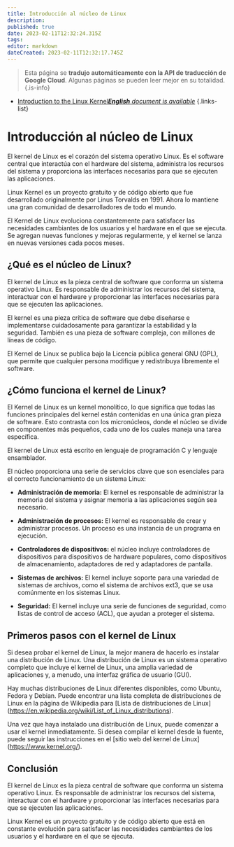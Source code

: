 ```yaml
---
title: Introducción al núcleo de Linux
description: 
published: true
date: 2023-02-11T12:32:24.315Z
tags: 
editor: markdown
dateCreated: 2023-02-11T12:32:17.745Z
---
```


> Esta página se **tradujo automáticamente con la API de traducción de Google Cloud**.
Algunas páginas se pueden leer mejor en su totalidad.{.is-info}



- [Introduction to the Linux Kernel***English** document is available*](/en/Knowledge-base/Linux/introduction-to-the-linux-kernel)
{.links-list}


# Introducción al núcleo de Linux

El kernel de Linux es el corazón del sistema operativo Linux. Es el software central que interactúa con el hardware del sistema, administra los recursos del sistema y proporciona las interfaces necesarias para que se ejecuten las aplicaciones.

Linux Kernel es un proyecto gratuito y de código abierto que fue desarrollado originalmente por Linus Torvalds en 1991. Ahora lo mantiene una gran comunidad de desarrolladores de todo el mundo.

El Kernel de Linux evoluciona constantemente para satisfacer las necesidades cambiantes de los usuarios y el hardware en el que se ejecuta. Se agregan nuevas funciones y mejoras regularmente, y el kernel se lanza en nuevas versiones cada pocos meses.

## ¿Qué es el núcleo de Linux?

El kernel de Linux es la pieza central de software que conforma un sistema operativo Linux. Es responsable de administrar los recursos del sistema, interactuar con el hardware y proporcionar las interfaces necesarias para que se ejecuten las aplicaciones.

El kernel es una pieza crítica de software que debe diseñarse e implementarse cuidadosamente para garantizar la estabilidad y la seguridad. También es una pieza de software compleja, con millones de líneas de código.

El Kernel de Linux se publica bajo la Licencia pública general GNU (GPL), que permite que cualquier persona modifique y redistribuya libremente el software.

## ¿Cómo funciona el kernel de Linux?

El Kernel de Linux es un kernel monolítico, lo que significa que todas las funciones principales del kernel están contenidas en una única gran pieza de software. Esto contrasta con los micronúcleos, donde el núcleo se divide en componentes más pequeños, cada uno de los cuales maneja una tarea específica.

El kernel de Linux está escrito en lenguaje de programación C y lenguaje ensamblador.

El núcleo proporciona una serie de servicios clave que son esenciales para el correcto funcionamiento de un sistema Linux:

- **Administración de memoria:** El kernel es responsable de administrar la memoria del sistema y asignar memoria a las aplicaciones según sea necesario.

- **Administración de procesos:** El kernel es responsable de crear y administrar procesos. Un proceso es una instancia de un programa en ejecución.

- **Controladores de dispositivos:** el núcleo incluye controladores de dispositivos para dispositivos de hardware populares, como dispositivos de almacenamiento, adaptadores de red y adaptadores de pantalla.

- **Sistemas de archivos:** El kernel incluye soporte para una variedad de sistemas de archivos, como el sistema de archivos ext3, que se usa comúnmente en los sistemas Linux.

- **Seguridad:** El kernel incluye una serie de funciones de seguridad, como listas de control de acceso (ACL), que ayudan a proteger el sistema.

## Primeros pasos con el kernel de Linux

Si desea probar el kernel de Linux, la mejor manera de hacerlo es instalar una distribución de Linux. Una distribución de Linux es un sistema operativo completo que incluye el kernel de Linux, una amplia variedad de aplicaciones y, a menudo, una interfaz gráfica de usuario (GUI).

Hay muchas distribuciones de Linux diferentes disponibles, como Ubuntu, Fedora y Debian. Puede encontrar una lista completa de distribuciones de Linux en la página de Wikipedia para [Lista de distribuciones de Linux] (https://en.wikipedia.org/wiki/List_of_Linux_distributions).

Una vez que haya instalado una distribución de Linux, puede comenzar a usar el kernel inmediatamente. Si desea compilar el kernel desde la fuente, puede seguir las instrucciones en el [sitio web del kernel de Linux] (https://www.kernel.org/).

## Conclusión

El kernel de Linux es la pieza central de software que conforma un sistema operativo Linux. Es responsable de administrar los recursos del sistema, interactuar con el hardware y proporcionar las interfaces necesarias para que se ejecuten las aplicaciones.

Linux Kernel es un proyecto gratuito y de código abierto que está en constante evolución para satisfacer las necesidades cambiantes de los usuarios y el hardware en el que se ejecuta.